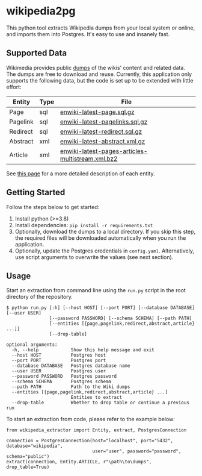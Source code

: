 # wikipedia2pg

This python tool extracts Wikipedia dumps from your local system or online, and imports them into Postgres. 
It's easy to use and insanely fast. 

## Supported Data

Wikimedia provides public [dumps](http://dumps.wikimedia.org/enwiki/latest) of the wikis' content and related data. 
The dumps are free to download and reuse. Currently, this application only supports the following data, but the code is
set up to be extended with little effort:

| Entity     | Type | File                                                                                                                                          |
|------------|------|-----------------------------------------------------------------------------------------------------------------------------------------------|
| Page       | sql  | [enwiki-latest-page.sql.gz](http://dumps.wikimedia.org/enwiki/latest/enwiki-latest-page.sql.gz)                                               |
| Pagelink   | sql  | [enwiki-latest-pagelinks.sql.gz](http://dumps.wikimedia.org/enwiki/latest/enwiki-latest-pagelinks.sql.gz)                                     |                                                                                                  | Text        |
| Redirect   | sql  | [enwiki-latest-redirect.sql.gz](http://dumps.wikimedia.org/enwiki/latest/enwiki-latest-redirect.sql.gz)                                       |
| Abstract   | xml  | [enwiki-latest-abstract.xml.gz](http://dumps.wikimedia.org/enwiki/latest/enwiki-latest-abstract.xml.gz)                                       |
| Article    | xml  | [enwiki-latest-pages-articles-multistream.xml.bz2](http://dumps.wikimedia.org/enwiki/latest/enwiki-latest-pages-articles-multistream.xml.bz2) |

See [this page](https://meta.wikimedia.org/wiki/Data_dumps/What%27s_available_for_download) for a more detailed 
description of each entity.

## Getting Started

Follow the steps below to get started:

1. Install python (>=3.8)
2. Install dependencies: `pip install -r requirements.txt`
3. Optionally, download the dumps to a local directory. If you skip this step, the required files will be downloaded 
automatically when you run the application.
4. Optionally, update the Postgres credentials in `config.yaml`. Alternatively, use script arguments to overwrite 
the values (see next section). 

## Usage

Start an extraction from command line using the `run.py` script in the root directory of the repository.

```
$ python run.py [-h] [--host HOST] [--port PORT] [--database DATABASE] [--user USER] 
                [--password PASSWORD] [--schema SCHEMA] [--path PATH] 
                [--entities [{page,pagelink,redirect,abstract,article} ...]] 
                [--drop-table]

optional arguments:
  -h, --help            Show this help message and exit
  --host HOST           Postgres host
  --port PORT           Postgres port
  --database DATABASE   Postgres database name
  --user USER           Postgres user
  --password PASSWORD   Postgres password
  --schema SCHEMA       Postgres schema
  --path PATH           Path to the Wiki dumps
  --entities [{page,pagelink,redirect,abstract,article} ...]
                        Entities to extract
  --drop-table          Whether to drop table or continue a previous run
```

To start an extraction from code, please refer to the example below:

```
from wikipedia_extractor import Entity, extract, PostgresConnection

connection = PostgresConnection(host="localhost", port="5432", database="wikipedia",
                                user="user", password="password", schema="public")
extract(connection, Entity.ARTICLE, r"\path\to\dumps", drop_table=True)
```
